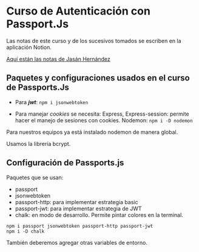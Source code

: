 # Curso de Autenticación con Passport.Js

Las notas de este curso y de los sucesivos tomados se escriben en la aplicación Notion.

 [Aquí están las notas de Jasán Hernández](https://github.com/JasanHdz/passportjs/blob/master/notes/notes.md)

 ## Paquetes y configuraciones usados en el curso de Passports.Js

- Para ***jwt***: ```npm i jsonwebtoken```

- Para manejar _cookies_ se necesita:
Express,
Express-session: permite hacer el manejo de sesiones con cookies.
Nodemon: ```npm i -D nodemon```

Para nuestros equipos ya está instalado nodemon de manera global.

Usamos la librería bcrypt.

## Configuración de Passports.js

Paquetes que se usan:

- passport
- jsonwebtoken
- passport-http: para implementar estrategia basic
- passport-jwt: para implementar estrategia de JWT
- chalk: en modo de desarrollo. Permite pintar colores en la terminal.

```
npm i passport jsonwebtoken passport-http passport-jwt 
npm i -D chalk
```
También deberemos agregar otras variables de entorno.
